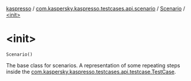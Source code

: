 [kaspresso](../../index.md) / [com.kaspersky.kaspresso.testcases.api.scenario](../index.md) / [Scenario](index.md) / [&lt;init&gt;](./-init-.md)

# &lt;init&gt;

`Scenario()`

The base class for scenarios. A representation of some repeating steps inside the
[com.kaspersky.kaspresso.testcases.api.testcase.TestCase](../../com.kaspersky.kaspresso.testcases.api.testcase/-test-case/index.md).

